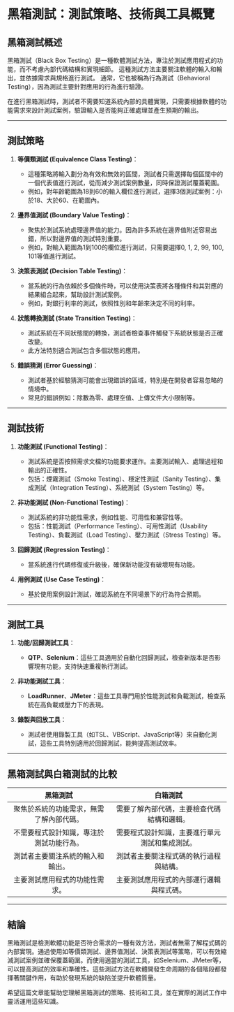 # 黑箱測試：測試策略、技術與工具概覽

## 黑箱測試概述
黑箱測試（Black Box Testing）是一種軟體測試方法，專注於測試應用程式的功能，而不考慮內部代碼結構和實現細節。
這種測試方法主要關注軟體的輸入和輸出，並依據需求與規格進行測試。
通常，它也被稱為行為測試（Behavioral Testing），因為測試主要針對應用的行為進行驗證。

在進行黑箱測試時，測試者不需要知道系統內部的具體實現，只需要根據軟體的功能需求來設計測試案例，驗證輸入是否能夠正確處理並產生預期的輸出。

---

## 測試策略
1. **等價類測試 (Equivalence Class Testing)**：
   - 這種策略將輸入劃分為有效和無效的區間，測試者只需選擇每個區間中的一個代表值進行測試，從而減少測試案例數量，同時保證測試覆蓋範圍。
   - 例如，對年齡範圍為18到60的輸入欄位進行測試，選擇3個測試案例：小於18、大於60、在範圍內。

2. **邊界值測試 (Boundary Value Testing)**：
   - 聚焦於測試系統處理邊界值的能力。因為許多系統在邊界值附近容易出錯，所以對邊界值的測試特別重要。
   - 例如，對輸入範圍為1到100的欄位進行測試，只需要選擇0, 1, 2, 99, 100, 101等值進行測試。

3. **決策表測試 (Decision Table Testing)**：
   - 當系統的行為依賴於多個條件時，可以使用決策表將各種條件和其對應的結果組合起來，幫助設計測試案例。
   - 例如，對銀行利率的測試，依照性別和年齡來決定不同的利率。

4. **狀態轉換測試 (State Transition Testing)**：
   - 測試系統在不同狀態間的轉換，測試者檢查事件觸發下系統狀態是否正確改變。
   - 此方法特別適合測試包含多個狀態的應用。

5. **錯誤猜測 (Error Guessing)**：
   - 測試者基於經驗猜測可能會出現錯誤的區域，特別是在開發者容易忽略的情境中。
   - 常見的錯誤例如：除數為零、處理空值、上傳文件大小限制等。

---

## 測試技術
1. **功能測試 (Functional Testing)**：
   - 測試系統是否按照需求文檔的功能要求運作。主要測試輸入、處理過程和輸出的正確性。
   - 包括：煙霧測試（Smoke Testing）、穩定性測試（Sanity Testing）、集成測試（Integration Testing）、系統測試（System Testing）等。

2. **非功能測試 (Non-Functional Testing)**：
   - 測試系統的非功能性需求，例如性能、可用性和兼容性等。
   - 包括：性能測試（Performance Testing）、可用性測試（Usability Testing）、負載測試（Load Testing）、壓力測試（Stress Testing）等。

3. **回歸測試 (Regression Testing)**：
   - 當系統進行代碼修復或升級後，確保新功能沒有破壞現有功能。

4. **用例測試 (Use Case Testing)**：
   - 基於使用案例設計測試，確認系統在不同場景下的行為符合預期。

---

## 測試工具
1. **功能/回歸測試工具**：
   - **QTP**、**Selenium**：這些工具適用於自動化回歸測試，檢查新版本是否影響現有功能，支持快速重複執行測試。

2. **非功能測試工具**：
   - **LoadRunner**、**JMeter**：這些工具專門用於性能測試和負載測試，檢查系統在高負載或壓力下的表現。

3. **錄製與回放工具**：
   - 測試者使用錄製工具（如TSL、VBScript、JavaScript等）來自動化測試，這些工具特別適用於回歸測試，能夠提高測試效率。

---

## 黑箱測試與白箱測試的比較

| **黑箱測試** | **白箱測試** |
|:------------:|:------------:|
| 聚焦於系統的功能需求，無需了解內部代碼。 | 需要了解內部代碼，主要檢查代碼結構和邏輯。 |
| 不需要程式設計知識，專注於測試功能行為。 | 需要程式設計知識，主要進行單元測試和集成測試。 |
| 測試者主要關注系統的輸入和輸出。 | 測試者主要關注程式碼的執行過程與結構。 |
| 主要測試應用程式的功能性需求。 | 主要測試應用程式的內部運行邏輯與程式碼。 |

---

## 結論
黑箱測試是檢測軟體功能是否符合需求的一種有效方法，測試者無需了解程式碼的內部實現。通過使用如等價類測試、邊界值測試、決策表測試等策略，可以有效縮減測試案例並確保覆蓋範圍。而使用適當的測試工具，如Selenium、JMeter等，可以提高測試的效率和準確性。這些測試方法在軟體開發生命周期的各個階段都發揮著關鍵作用，有助於發現系統的缺陷並提升軟體質量。

希望這篇文章能幫助您理解黑箱測試的策略、技術和工具，並在實際的測試工作中靈活運用這些知識。
